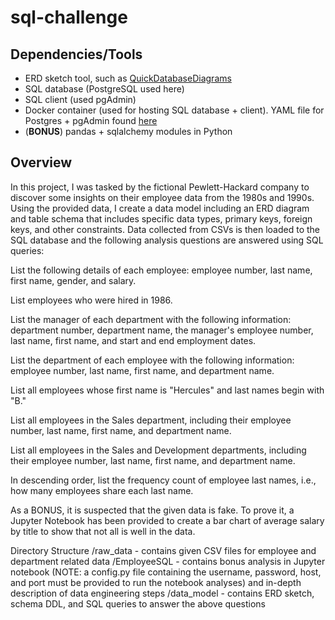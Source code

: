 # sql-challenge

## Dependencies/Tools
* ERD sketch tool, such as [QuickDatabaseDiagrams](http://www.quickdatabasediagrams.com/)
* SQL database (PostgreSQL used here)
* SQL client (used pgAdmin)
* Docker container (used for hosting SQL database + client). YAML file for Postgres + pgAdmin found [here](https://github.com/khezen/compose-postgres)
* (**BONUS**) pandas + sqlalchemy modules in Python

## Overview
In this project, I was tasked by the fictional Pewlett-Hackard company to discover some insights on their employee data from the 1980s and 1990s. Using the provided data, I create a data model including an ERD diagram and table schema that includes specific data types, primary keys, foreign keys, and other constraints. Data collected from CSVs is then loaded to the SQL database and the following analysis questions are answered using SQL queries:

List the following details of each employee: employee number, last name, first name, gender, and salary.

List employees who were hired in 1986.

List the manager of each department with the following information: department number, department name, the manager's employee number, last name, first name, and start and end employment dates.

List the department of each employee with the following information: employee number, last name, first name, and department name.

List all employees whose first name is "Hercules" and last names begin with "B."

List all employees in the Sales department, including their employee number, last name, first name, and department name.

List all employees in the Sales and Development departments, including their employee number, last name, first name, and department name.

In descending order, list the frequency count of employee last names, i.e., how many employees share each last name.

As a BONUS, it is suspected that the given data is fake. To prove it, a Jupyter Notebook has been provided to create a bar chart of average salary by title to show that not all is well in the data.

Directory Structure
/raw_data - contains given CSV files for employee and department related data
/EmployeeSQL - contains bonus analysis in Jupyter notebook (NOTE: a config.py file containing the username, password, host, and port must be provided to run the notebook analyses) and in-depth description of data engineering steps
/data_model - contains ERD sketch, schema DDL, and SQL queries to answer the above questions
